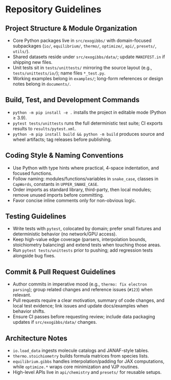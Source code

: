 # Repository Guidelines

## Project Structure & Module Organization
- Core Python packages live in `src/exogibbs/` with domain-focused subpackages (`io/`, `equilibrium/`, `thermo/`, `optimize/`, `api/`, `presets/`, `utils/`).
- Shared datasets reside under `src/exogibbs/data/`; update `MANIFEST.in` if shipping new files.
- Unit tests sit in `tests/unittests/` mirroring the source layout (e.g., `tests/unittests/io/`); name files `*_test.py`.
- Working examples belong in `examples/`; long-form references or design notes belong in `documents/`.

## Build, Test, and Development Commands
- `python -m pip install -e .` installs the project in editable mode (Python ≥ 3.9).
- `pytest tests/unittests` runs the full deterministic test suite; CI exports results to `results/pytest.xml`.
- `python -m pip install build && python -m build` produces source and wheel artifacts; tag releases before publishing.

## Coding Style & Naming Conventions
- Use Python with type hints where practical, 4-space indentation, and focused functions.
- Follow naming: modules/functions/variables in `snake_case`, classes in `CapWords`, constants in `UPPER_SNAKE_CASE`.
- Order imports as standard library, third-party, then local modules; remove unused imports before committing.
- Favor concise inline comments only for non-obvious logic.

## Testing Guidelines
- Write tests with `pytest`, colocated by domain; prefer small fixtures and deterministic behavior (no network/GPU access).
- Keep high-value edge coverage (parsers, interpolation bounds, stoichiometry balancing) and extend tests when touching those areas.
- Run `pytest tests/unittests` prior to pushing; add regression tests alongside bug fixes.

## Commit & Pull Request Guidelines
- Author commits in imperative mood (e.g., `thermo: fix electron parsing`); group related changes and reference issues (`#123`) when relevant.
- Pull requests require a clear motivation, summary of code changes, and local test evidence; link issues and update docs/examples when behavior shifts.
- Ensure CI passes before requesting review; include data packaging updates if `src/exogibbs/data/` changes.

## Architecture Notes
- `io.load_data` ingests molecule catalogs and JANAF-style tables.
- `thermo.stoichiometry` builds formula matrices from species lists.
- `equilibrium.gibbs` handles interpolation/padding for JAX computations, while `optimize.*` wraps core minimization and VJP routines.
- High-level APIs live in `api/chemistry` and `presets/` for reusable setups.
